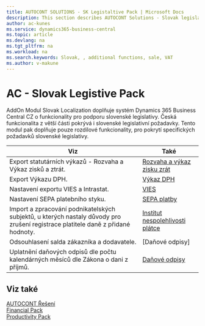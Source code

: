 ```yaml
---
title: AUTOCONT SOLUTIONS - SK Legistaltive Pack | Microsoft Docs
description: This section describes AUTOCONT Solutions - Slovak legislation
author: ac-kunes
ms.service: dynamics365-business-central
ms.topic: article
ms.devlang: na
ms.tgt_pltfrm: na
ms.workload: na
ms.search.keywords: Slovak, , additional functions, sale, VAT
ms.author: v-makune
---
```


# AC - Slovak Legistive Pack

 AddOn Modul Slovak Localization doplňuje systém Dynamics 365 Business Central CZ o funkcionality pro podporu slovenské legislativy. Česká funkcionalita z větší části pokrývá i slovenské legislativní požadavky. Tento modul pak doplňuje pouze rozdílové funkcionality, pro pokrytí specifických požadavků slovenské legislativy.

|Viz|Také|
|-|-|
|Export statutárních výkazů - Rozvaha a Výkaz zisků a ztrát.|[Rozvaha a výkaz zisku zrát](ac-sk-balance-sheet-income-statement.md)|
|Export Výkazu DPH.|[Výkaz DPH](ac-sk-vat.md)|
|Nastavení exportu VIES a Intrastat.|[VIES](ac-sk-intrastat.md)|
|Nastavení SEPA platebního styku.|[SEPA platby](ac-sk-sepa.md)|
|Import a zpracování podnikatelských subjektů, u kterých nastaly důvody pro zrušení registrace platitele daně z přidané hodnoty.|[Institut nespolehlivosti plátce](ac-sk-unreability-payer.md)|
|Odsouhlasení salda zákazníka a dodavatele.|[Daňové odpisy]
|Uplatnění daňových odpisů dle počtu kalendárných měsíců dle Zákona o dani z příjmů.|[Daňové odpisy](ac-sk-tax-depreciation.md)|

## Viz také

[AUTOCONT Řešení](../index.md)  
[Financial Pack](../AC-FinancialPack/ac-finance-pack.md)  
[Productivity Pack](../AC-ProductivityPack/ac-productivity-pack.md)
